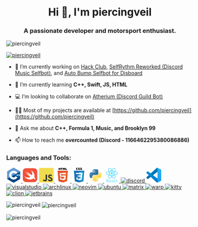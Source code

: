 <h1 align="center">Hi 👋, I'm piercingveil</h1>
<h3 align="center">A passionate developer and motorsport enthusiast.</h3>

<p align="left"> <img src="https://count.getloli.com/@piercingveil?name=piercingveil&theme=random&padding=7&offset=0&align=top&scale=1&pixelated=1&darkmode=auto" alt="piercingveil" /> </p>

<p align="left"> <a href="https://github.com/ryo-ma/github-profile-trophy"><img src="https://github-profile-trophy.vercel.app/?username=piercingveil" alt="piercingveil" /></a> </p>

- 🔭 I’m currently working on [Hack Club](https://hackclub.com/), [SelfRythm Reworked (Discord Music Selfbot)](https://github.com/Techpro709/SelfRythm), and [Auto Bump Selfbot for Disboard](https://github.com/piercingveil/AutoBumpSelfbot)

- 🌱 I’m currently learning **C++, Swift, JS, HTML**

- 💻 I’m looking to collaborate on [Atherium (Discord Guild Bot)](https://github.com/Techpro709/discordGuildBot)

- 👨‍💻 Most of my projects are available at [https://github.com/piercingveil](https://github.com/piercingveil)
- 💬 Ask me about **C++, Formula 1, Music, and Brooklyn 99**

- 📫 How to reach me **overcounted (Discord - 1166462295380086886)**

<h3 align="left">Languages and Tools:</h3>
<p align="left">
  <!-- C++ -->
  <a href="https://cplusplus.com/" target="_blank" rel="noreferrer">
    <img src="https://raw.githubusercontent.com/devicons/devicon/master/icons/cplusplus/cplusplus-original.svg" alt="cplusplus" width="40" height="40"/>
  </a>
  <!-- Swift -->
  <a href="https://developer.apple.com/swift/" target="_blank" rel="noreferrer">
    <img src="https://raw.githubusercontent.com/devicons/devicon/master/icons/swift/swift-original.svg" alt="swift" width="40" height="40"/>
  </a>
  <!-- JavaScript -->
  <a href="https://developer.mozilla.org/en-US/docs/Web/JavaScript" target="_blank" rel="noreferrer">
    <img src="https://raw.githubusercontent.com/devicons/devicon/master/icons/javascript/javascript-original.svg" alt="javascript" width="40" height="40"/>
  </a>
  <!-- HTML -->
  <a href="https://developer.mozilla.org/en-US/docs/Web/HTML" target="_blank" rel="noreferrer">
    <img src="https://raw.githubusercontent.com/devicons/devicon/master/icons/html5/html5-original-wordmark.svg" alt="html5" width="40" height="40"/>
  </a>
  <!-- CSS -->
  <a href="https://developer.mozilla.org/en-US/docs/Web/CSS" target="_blank" rel="noreferrer">
    <img src="https://raw.githubusercontent.com/devicons/devicon/master/icons/css3/css3-original-wordmark.svg" alt="css3" width="40" height="40"/>
  </a>
  <!-- Python -->
  <a href="https://www.python.org/" target="_blank" rel="noreferrer">
    <img src="https://raw.githubusercontent.com/devicons/devicon/master/icons/python/python-original.svg" alt="python" width="40" height="40"/>
  </a>
  <!-- React -->
  <a href="https://reactjs.org/" target="_blank" rel="noreferrer">
    <img src="https://raw.githubusercontent.com/devicons/devicon/master/icons/react/react-original-wordmark.svg" alt="react" width="40" height="40"/>
  </a>
  <!-- Discord -->
  <a href="https://discord.com/" target="_blank" rel="noreferrer">
    <img src="https://www.svgrepo.com/show/353655/discord-icon.svg" alt="discord" width="40" height="40"/>
  </a>
  <!-- VS Code -->
  <a href="https://code.visualstudio.com/" target="_blank" rel="noreferrer">
    <img src="https://raw.githubusercontent.com/devicons/devicon/master/icons/vscode/vscode-original.svg" alt="vscode" width="40" height="40"/>
  </a>
  <!-- Visual Studio -->
  <a href="https://visualstudio.microsoft.com/" target="_blank" rel="noreferrer">
    <img src="https://upload.wikimedia.org/wikipedia/commons/thumb/5/59/Visual_Studio_Icon_2019.svg/2060px-Visual_Studio_Icon_2019.svg.png" alt="visualstudio" width="40" height="40"/>
  </a>
  <!-- Arch Linux -->
  <a href="https://archlinux.org/" target="_blank" rel="noreferrer">
    <img src="https://www.vectorlogo.zone/logos/archlinux/archlinux-icon.svg" alt="archlinux" width="40" height="40"/>
  </a>
  <!-- Neovim -->
  <a href="https://neovim.io/" target="_blank" rel="noreferrer">
    <img src="https://upload.wikimedia.org/wikipedia/commons/3/3a/Neovim-mark.svg" alt="neovim" width="40" height="40"/>
  </a>
  <!-- Ubuntu -->
  <a href="https://ubuntu.com/" target="_blank" rel="noreferrer">
    <img src="https://assets.ubuntu.com/v1/29985a98-ubuntu-logo32.png" alt="ubuntu" width="40" height="40"/>
  </a>
  <!-- Matrix (Element) -->
  <a href="https://element.io/" target="_blank" rel="noreferrer">
    <img src="https://upload.wikimedia.org/wikipedia/commons/thumb/c/cb/Element_%28software%29_logo.svg/1024px-Element_%28software%29_logo.svg.png" alt="matrix" width="40" height="40"/>
  </a>
  <!-- Warp Terminal -->
  <a href="https://www.warp.dev/" target="_blank" rel="noreferrer">
    <img src="https://user-images.githubusercontent.com/85056161/221151383-dee5374b-03d9-4548-a0fd-35dfc7ea0f5b.png" alt="warp" width="40" height="40"/>
  </a>
  <!-- Kitty Terminal -->
  <a href="https://sw.kovidgoyal.net/kitty/" target="_blank" rel="noreferrer">
    <img src="https://sw.kovidgoyal.net/kitty/_static/kitty.svg" alt="kitty" width="40" height="40"/>
  </a>
  <!-- CLion -->
  <a href="https://www.jetbrains.com/clion/" target="_blank" rel="noreferrer">
    <img src="https://resources.jetbrains.com/storage/products/clion/img/meta/clion_logo_300x300.png" alt="clion" width="40" height="40"/>
  </a>
  <!-- JetBrains -->
  <a href="https://www.jetbrains.com/" target="_blank" rel="noreferrer">
    <img src="https://resources.jetbrains.com/storage/products/company/brand/logos/jb_beam.svg" alt="jetbrains" width="40" height="40"/>
  </a>
</p>


<p><img align="left" src="https://github-readme-stats.vercel.app/api/top-langs?username=piercingveil&show_icons=true&locale=en&layout=compact" alt="piercingveil" /></p>

<p>&nbsp;<img align="center" src="https://github-readme-stats.vercel.app/api?username=piercingveil&show_icons=true&locale=en" alt="piercingveil" /></p>

<p><img align="center" src="https://github-readme-streak-stats.herokuapp.com/?user=piercingveil&" alt="piercingveil" /></p>
